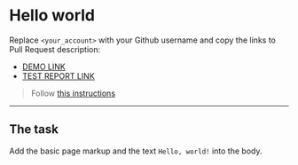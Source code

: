 # Hello world
Replace `<your_account>` with your Github username and copy the links to Pull Request description:
- [DEMO LINK](https://strukk311.github.io/layout_hello-world)
- [TEST REPORT LINK](https://strukk311.github.io/layout_hello-world/report/html_report/)

> Follow [this instructions](https://mate-academy.github.io/layout_task-guideline/#how-to-solve-the-layout-tasks-on-github)
___

## The task
Add the basic page markup and the text `Hello, world!` into the body.
